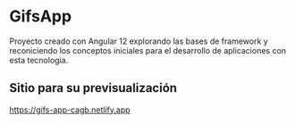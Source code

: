 # GifsApp

Proyecto creado con Angular 12 explorando las bases de framework y reconiciendo los conceptos iniciales para el desarrollo de aplicaciones con esta tecnologia.

## Sitio para su previsualización

https://gifs-app-cagb.netlify.app
